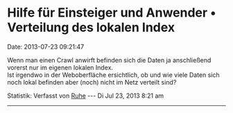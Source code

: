 Hilfe für Einsteiger und Anwender • Verteilung des lokalen Index
================================================================

Date: 2013-07-23 09:21:47

Wenn man einen Crawl anwirft befinden sich die Daten ja anschließend
vorerst nur im eigenen lokalen Index.\
Ist irgendwo in der Weboberfläche ersichtlich, ob und wie viele Daten
sich noch lokal befinden aber (noch) nicht im Netz verteilt sind?

Statistik: Verfasst von
[Ruhe](http://forum.yacy-websuche.de/memberlist.php?mode=viewprofile&u=8953)
--- Di Jul 23, 2013 8:21 am

------------------------------------------------------------------------

